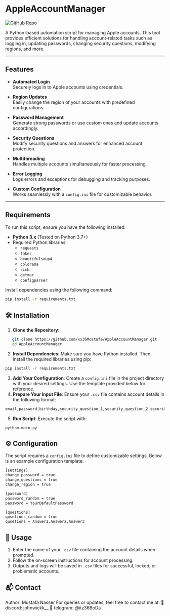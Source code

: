 # AppleAccountManager

[![GitHub Repo](https://img.shields.io/badge/GitHub-Repo-blue?style=for-the-badge&logo=github)](https://github.com/xx36Mostafa/AppleAccountManager)

A Python-based automation script for managing Apple accounts. This tool provides efficient solutions for handling account-related tasks such as logging in, updating passwords, changing security questions, modifying regions, and more.

---

## Features

- **Automated Login**  
  Securely logs in to Apple accounts using credentials.

- **Region Updates**  
  Easily change the region of your accounts with predefined configurations.

- **Password Management**  
  Generate strong passwords or use custom ones and update accounts accordingly.

- **Security Questions**  
  Modify security questions and answers for enhanced account protection.

- **Multithreading**  
  Handles multiple accounts simultaneously for faster processing.

- **Error Logging**  
  Logs errors and exceptions for debugging and tracking purposes.

- **Custom Configuration**  
  Works seamlessly with a `config.ini` file for customizable behavior.

---

## Requirements

To run this script, ensure you have the following installed:

- **Python 3.x** (Tested on Python 3.7+)
- Required Python libraries:
  - `requests`
  - `faker`
  - `beautifulsoup4`
  - `colorama`
  - `rich`
  - `getmac`
  - `configparser`

Install dependencies using the following command:

```bash
pip install -r requirements.txt
```
## 🛠 Installation

1. **Clone the Repository:**
```bash
   git clone https://github.com/xx36Mostafa/AppleAccountManager.git
   cd AppleAccountManager
```
2. **Install Dependencies**:
   Make sure you have Python installed. Then, install the required libraries using pip:
  ```bash
  pip install -r requirements.txt
  ```
3. **Add Your Configuration**:
  Create a `config.ini` file in the project directory with your desired settings. Use the template provided below for reference.
4. **Prepare Your Input File**:
  Ensure your `.csv` file contains account details in the following format:
  ```bash
  email,password,birthday,security_question_1,security_question_2,security_question_3
  ```
5. **Run Script**:
  Execute the script with:
  ```bash
  python main.py
  ```

## ⚙️ Configuration
The script requires a `config.ini` file to define customizable settings. Below is an example configuration template:
```bash
[settings]
change_password = true
change_questions = true
change_region = true

[password]
password_random = true
password = YourDefaultPassword

[questions]
qusetions_random = true
qusetions = Answer1,Answer2,Answer3
```
## 🚀 Usage
1. Enter the name of your `.csv` file containing the account details when prompted.
2. Follow the on-screen instructions for account processing.
3. Outputs and logs will be saved in `.csv` files for successful, locked, or problematic accounts.

## 📬 Contact
Author: Mustafa Nasser
For queries or updates, feel free to contact me at:
📧 discord: johnwickk__
📱 telegram: @itz36BoDa
